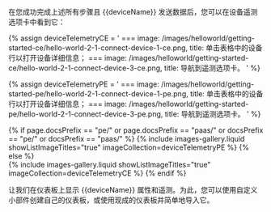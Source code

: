 在您成功完成上述所有步骤且 {{deviceName}} 发送数据后，您可以在设备遥测选项卡中看到它：

{% assign deviceTelemetryCE = '
    ===
        image: /images/helloworld/getting-started-ce/hello-world-2-1-connect-device-1-ce.png,
        title: 单击表格中的设备行以打开设备详细信息；
    ===
        image: /images/helloworld/getting-started-ce/hello-world-2-1-connect-device-3-ce.png,
        title: 导航到遥测选项卡。
    '
%}

{% assign deviceTelemetryPE = '
    ===
        image: /images/helloworld/getting-started-pe/hello-world-2-1-connect-device-1-pe.png,
        title: 单击表格中的设备行以打开设备详细信息；
    ===
        image: /images/helloworld/getting-started-pe/hello-world-2-1-connect-device-3-pe.png,
        title: 导航到遥测选项卡。
    '
%}

{% if page.docsPrefix == "pe/" or page.docsPrefix == "paas/" or docsPrefix == "pe/" or docsPrefix == "paas/" %}
    {% include images-gallery.liquid showListImageTitles="true" imageCollection=deviceTelemetryPE %}
{% else %}  
    {% include images-gallery.liquid showListImageTitles="true" imageCollection=deviceTelemetryCE %}
{% endif %}

让我们在仪表板上显示 {{deviceName}} 属性和遥测。为此，您可以使用自定义小部件创建自己的仪表板，或使用现成的仪表板并简单地导入它。